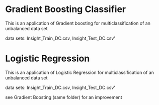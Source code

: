 # Gradient Boosting Classifier

This is an application of Gradient boosting for multiclassification of an unbalanced data set

data sets: Insight_Train_DC.csv, Insight_Test_DC.csv'



# Logistic Regression

This is an application of Logistic Regression for multiclassification of an unbalanced data set

data sets: Insight_Train_DC.csv, Insight_Test_DC.csv'

see Gradient Boosting (same folder) for an improvement
